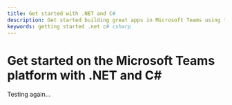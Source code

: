 ```yaml
---
title: Get started with .NET and C#
description: Get started building great apps in Microsoft Teams using the .NET Framework and C#
keywords: getting started .net c# csharp
---
```


# Get started on the Microsoft Teams platform with .NET and C#

Testing again...
